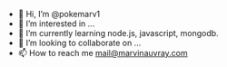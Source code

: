 - 👋 Hi, I’m @pokemarv1
- 👀 I’m interested in ...
- 🌱 I’m currently learning node.js, javascript, mongodb.
- 💞️ I’m looking to collaborate on ...
- 📫 How to reach me mail@marvinauvray.com

<!---
pokemarv1/pokemarv1 is a ✨ special ✨ repository because its `README.md` (this file) appears on your GitHub profile.
You can click the Preview link to take a look at your changes.
--->
